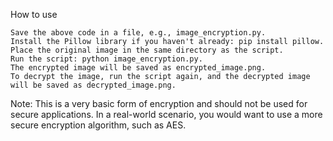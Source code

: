 How to use

    Save the above code in a file, e.g., image_encryption.py.
    Install the Pillow library if you haven't already: pip install pillow.
    Place the original image in the same directory as the script.
    Run the script: python image_encryption.py.
    The encrypted image will be saved as encrypted_image.png.
    To decrypt the image, run the script again, and the decrypted image will be saved as decrypted_image.png.

Note: This is a very basic form of encryption and should not be used for secure applications. In a real-world scenario, you would want to use a more secure encryption algorithm, such as AES.
